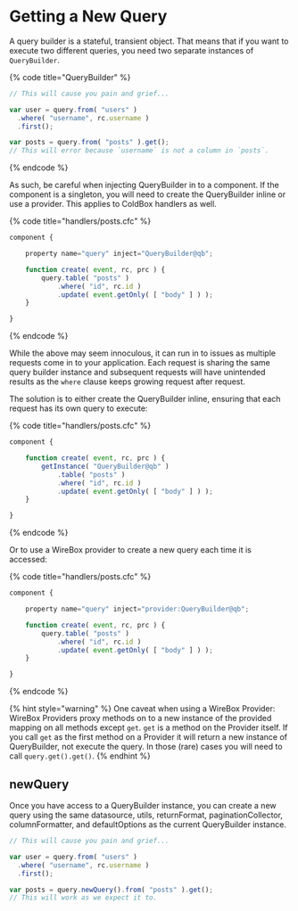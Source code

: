 # Getting a New Query

A query builder is a stateful, transient object. That means that if you want to execute two different queries, you need two separate instances of `QueryBuilder`.

{% code title="QueryBuilder" %}
```javascript
// This will cause you pain and grief...

var user = query.from( "users" )
  .where( "username", rc.username )
  .first();

var posts = query.from( "posts" ).get();
// This will error because `username` is not a column in `posts`.
```
{% endcode %}

As such, be careful when injecting QueryBuilder in to a component. If the component is a singleton, you will need to create the QueryBuilder inline or use a provider. This applies to ColdBox handlers as well.

{% code title="handlers/posts.cfc" %}
```javascript
component {

    property name="query" inject="QueryBuilder@qb";

    function create( event, rc, prc ) {
        query.table( "posts" )
            .where( "id", rc.id )
            .update( event.getOnly( [ "body" ] ) );
    }

}
```
{% endcode %}

While the above may seem innoculous, it can run in to issues as multiple requests come in to your application. Each request is sharing the same query builder instance and subsequent requests will have unintended results as the `where` clause keeps growing request after request.

The solution is to either create the QueryBuilder inline, ensuring that each request has its own query to execute:

{% code title="handlers/posts.cfc" %}
```javascript
component {

    function create( event, rc, prc ) {
        getInstance( "QueryBuilder@qb" )
            .table( "posts" )
            .where( "id", rc.id )
            .update( event.getOnly( [ "body" ] ) );
    }

}
```
{% endcode %}

Or to use a WireBox provider to create a new query each time it is accessed:

{% code title="handlers/posts.cfc" %}
```javascript
component {

    property name="query" inject="provider:QueryBuilder@qb";

    function create( event, rc, prc ) {
        query.table( "posts" )
            .where( "id", rc.id )
            .update( event.getOnly( [ "body" ] ) );
    }

}
```
{% endcode %}

{% hint style="warning" %}
One caveat when using a WireBox Provider: WireBox Providers proxy methods on to a new instance of the provided mapping on all methods except `get`. `get` is a method on the Provider itself. If you call `get` as the first method on a Provider it will return a new instance of QueryBuilder, not execute the query. In those \(rare\) cases you will need to call `query.get().get()`.
{% endhint %}

## newQuery

Once you have access to a QueryBuilder instance, you can create a new query using the same datasource, utils, returnFormat, paginationCollector, columnFormatter, and defaultOptions as the current QueryBuilder instance.

```javascript
// This will cause you pain and grief...

var user = query.from( "users" )
  .where( "username", rc.username )
  .first();

var posts = query.newQuery().from( "posts" ).get();
// This will work as we expect it to.
```

